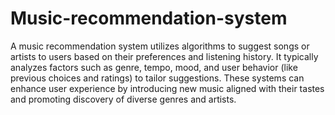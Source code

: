 # Music-recommendation-system
A music recommendation system utilizes algorithms to suggest songs or artists to users based on their preferences and listening history. It typically analyzes factors such as genre, tempo, mood, and user behavior (like previous choices and ratings) to tailor suggestions. These systems can enhance user experience by introducing new music aligned with their tastes and promoting discovery of diverse genres and artists.
